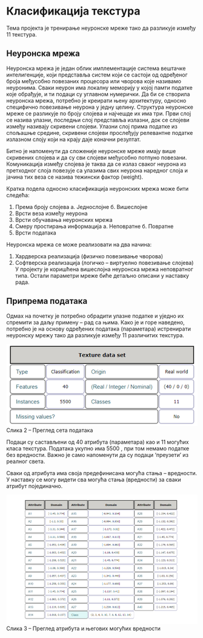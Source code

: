 # Класификација текстура
Тема пројектa  је тренирање неуронске мреже тако да разликује између 11 текстура.

## Неуронска мрежа
Неуронска мрежа је један облик имплементације система вештачке интелигенције, који представља систем који
се састоји од одређеног броја међусобно повезаних процесора или чворова које називамо неуронима.
Сваки неурон има локалну меморију у којој памти податке које обрађује, и ти подаци су углавном
нумерички. Да би се створила неуронска мрежа, потребно је креирати њену архитектуру, односно специфично
повезивање неурона у једну целину. Структура неуронске мреже се разликује по броју слојева и најчешде их
има три. Први слој се назива улазни, последњи слој представља излазни, док се слојеви између називају скривени
слојеви. Улазни слој прима податке из спољашње средине, скривени слојеви прослеђују
релевантне податке излазном слоју који на крају даје коначни резултат.

Битно је напоменути да сложеније неуронске мреже имају више скривених слојева и да су сви слојеви
међусобно потпуно повезани. Комуникација између слојева је таква да се излаз сваког неурона из
претходног слоја повезује са улазима свих неурона наредног слоја и јачина тих веза се назива тежински
фактор (weight).

Кратка подела односно класификација неуронских мрежа може бити следећа:
1. Према броју слојева
а. Једнослојне
б. Вишеслојне
2. Врсти веза између неурона
3. Врсти обучавања неуронских мрежа
4. Смеру простирања информација
а. Неповратне 
б. Повратне
5. Врсти података

Неуронска мрежа се може реализовати на два начина:
1. Хардверска реализација (физичко повезивање чворова)
2. Софтверска реализација (логичко – виртуелно повезивање слојева)
У пројекту је коришћена вишеслојна неуронска мрежа неповратног типа. Остали параметри мреже биће
детаљно описани у наставку рада.

## Припрема података
Одмах на почетку је потребно обрадити улазне податке и уједно их спремити за даљу примену – рад са
њима. Како је и горе наведено, потребно је на основу одређених података (параметара) истренирати
неуронску мрежу тако да разликује између 11 различитих текстура.

![датасет](dataset.png)
Слика 2 – Преглед сета података

Подаци су састављени од 40 атрибута (параметара) као и 11 могућих класа текстура. Података укупно има
5500 , при том немамо податке без вредности. Важно је само напоменути да су подаци ‘преузети’ из
реалног света.

Сваки од атрибута има своја предефинисана могућа стања – вредности. У наставку се могу видети сва
могућа стања (вредности) за сваки атрибут појединачно.

![домен](domain.png)
Слика 3 – Преглед атрибута и његових могућих вредности


